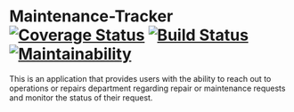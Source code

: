 # Maintenance-Tracker [![Coverage Status](https://coveralls.io/repos/github/Slinjez/Maintenance-Tracker/badge.svg?branch=develop)](https://coveralls.io/github/Slinjez/Maintenance-Tracker?branch=develop) [![Build Status](https://travis-ci.org/Slinjez/Maintenance-Tracker.svg?branch=develop)](https://travis-ci.org/Slinjez/Maintenance-Tracker) [![Maintainability](https://api.codeclimate.com/v1/badges/89328b248d2e49fea8e5/maintainability)](https://codeclimate.com/github/Slinjez/Maintenance-Tracker/maintainability)
This is an application that provides users with the ability to reach out to operations or repairs department regarding repair or maintenance requests and monitor the status of their request.
